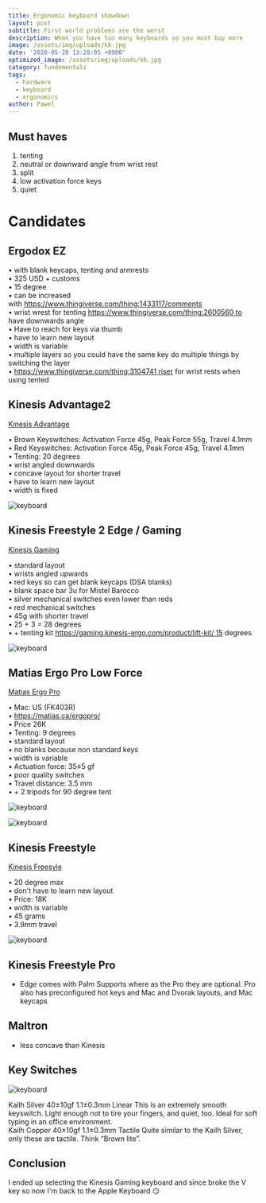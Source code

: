 ```yaml
---
title: Ergonomic keyboard showdown
layout: post
subtitle: First world problems are the worst
description: When you have too many keyboards so you must buy more
image: /assets/img/uploads/kb.jpg
date: '2020-05-20 13:28:05 +0900'
optimized_image: /assets/img/uploads/kb.jpg
category: fundementals
tags:
  - hardware
  - keyboard
  - ergonomics
author: Pawel
---
```


## Must haves

1. tenting
2. neutral or downward angle from wrist rest
3. split
4. low activation force keys
5. quiet

# Candidates

## Ergodox EZ

• with blank keycaps, tenting and armrests  
• 325 USD + customs   
• 15 degree   
• can be increased with https://www.thingiverse.com/thing:1433117/comments  
• wrist wrest for tenting https://www.thingiverse.com/thing:2600560 to have downwards angle  
• Have to reach for keys via thumb  
• have to learn new layout  
• width is variable  
• multiple layers so you could have the same key do multiple things by switching the layer   
• https://www.thingiverse.com/thing:3104741 riser for wrist rests when using tented

## Kinesis Advantage2 

[Kinesis Advantage](https://amzn.to/3aZgxwL)  

• Brown Keyswitches: Activation Force 45g, Peak Force 55g, Travel 4.1mm   
• Red Keyswitches: Activation Force 45g, Peak Force 45g, Travel 4.1mm  
• Tenting: 20 degrees  
• wrist angled downwards  
• concave layout for shorter travel  
• have to learn new layout  
• width is fixed  

![keyboard](/assets/img/uploads/kb_1.png)

## Kinesis Freestyle 2 Edge / Gaming

[Kinesis Gaming](https://amzn.to/2xwDkSU)  

• standard layout  
• wrists angled upwards  
• red keys so can get blank keycaps (DSA blanks)  
• blank space bar 3u for Mistel Barocco  
• silver mechanical switches even lower than reds  
• red mechanical switches  
• 45g with shorter travel  
• 25 + 3 = 28 degrees  
• + tenting kit https://gaming.kinesis-ergo.com/product/lift-kit/ 15 degrees

![keyboard](/assets/img/uploads/kb_2.png)

## Matias Ergo Pro Low Force 

[Matias Ergo Pro](https://amzn.to/3bZA0yu)  

• Mac: US (FK403R)  
• https://matias.ca/ergopro/  
• Price 26K  
• Tenting: 9 degrees   
• standard layout   
• no blanks because non standard keys  
• width is variable  
• Actuation force: 35±5 gf  
• poor quality switches  
• Travel distance: 3.5 mm  
• + 2 tripods for 90 degree tent

![keyboard](/assets/img/uploads/kb_3.png)

![keyboard](/assets/img/uploads/kb_4.png)

## Kinesis Freestyle

[Kinesis Freesyle](https://amzn.to/2ylmAhO)  

• 20 degree max   
• don't have to learn new layout  
• Price: 18K  
• width is variable  
• 45 grams  
• 3.9mm travel

![keyboard](/assets/img/uploads/kb_5.jpg)

## Kinesis Freestyle Pro

* Edge comes with Palm Supports where as the Pro they are optional. Pro also has preconfigured hot keys and Mac and Dvorak layouts, and Mac keycaps


## Maltron

* less concave than Kinesis

## Key Switches

![keyboard](/assets/img/uploads/kb_6.png)

Kailh Silver	40±10gf	1.1±0.3mm	Linear	This is an extremely smooth keyswitch. Light enough not to tire your fingers, and quiet, too. Ideal for soft typing in an office environment.  
Kailh Copper	40±10gf	1.1±0.3mm	Tactile	Quite similar to the Kailh Silver, only these are tactile. Think “Brown lite”.

## Conclusion

I ended up selecting the Kinesis Gaming keyboard and since broke the V key so now I'm back to the Apple Keyboard 😏

